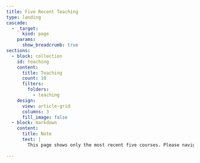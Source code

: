 ```yaml
---
title: Five Recent Teaching
type: landing
cascade:
  - _target:
      kind: page
    params:
      show_breadcrumb: true
sections:
  - block: collection
    id: teaching
    content:
      title: Teaching
      count: 10
      filters:
        folders:
          - teaching
    design:
      view: article-grid
      columns: 3
      fill_image: false
  - block: markdown
    content:
      title: Note
      text: |
        This page shows only the most recent five courses. Please navigate to any course to see the list of all courses, which will appear on the left-hand side.
  
---
```

